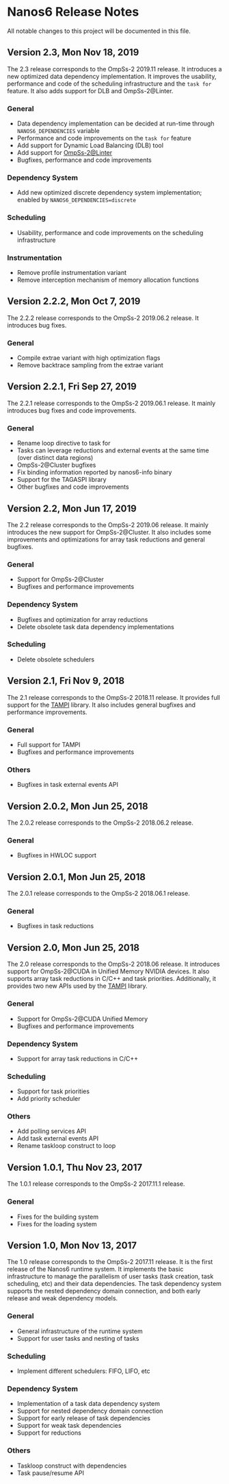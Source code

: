 # Nanos6 Release Notes
All notable changes to this project will be documented in this file.


## Version 2.3, Mon Nov 18, 2019
The 2.3 release corresponds to the OmpSs-2 2019.11 release. It introduces a new optimized data dependency implementation.
It improves the usability, performance and code of the scheduling infrastructure and the `task for` feature. It also adds
support for DLB and OmpSs-2@Linter.

### General
- Data dependency implementation can be decided at run-time through `NANOS6_DEPENDENCIES` variable
- Performance and code improvements on the `task for` feature
- Add support for Dynamic Load Balancing (DLB) tool
- Add support for [OmpSs-2@Linter](https://github.com/bsc-pm/ompss-2-linter)
- Bugfixes, performance and code improvements

### Dependency System
- Add new optimized discrete dependency system implementation; enabled by `NANOS6_DEPENDENCIES=discrete`

### Scheduling
- Usability, performance and code improvements on the scheduling infrastructure

### Instrumentation
- Remove profile instrumentation variant
- Remove interception mechanism of memory allocation functions


## Version 2.2.2, Mon Oct 7, 2019
The 2.2.2 release corresponds to the OmpSs-2 2019.06.2 release. It introduces bug fixes.

### General
- Compile extrae variant with high optimization flags
- Remove backtrace sampling from the extrae variant


## Version 2.2.1, Fri Sep 27, 2019
The 2.2.1 release corresponds to the OmpSs-2 2019.06.1 release. It mainly introduces bug fixes and code improvements.

### General
- Rename loop directive to task for
- Tasks can leverage reductions and external events at the same time (over distinct data regions)
- OmpSs-2@Cluster bugfixes
- Fix binding information reported by nanos6-info binary
- Support for the TAGASPI library
- Other bugfixes and code improvements


## Version 2.2, Mon Jun 17, 2019
The 2.2 release corresponds to the OmpSs-2 2019.06 release. It mainly introduces the new support for OmpSs-2@Cluster. It also
includes some improvements and optimizations for array task reductions and general bugfixes.

### General
- Support for OmpSs-2@Cluster
- Bugfixes and performance improvements

### Dependency System
- Bugfixes and optimization for array reductions
- Delete obsolete task data dependency implementations

### Scheduling
- Delete obsolete schedulers


## Version 2.1, Fri Nov 9, 2018
The 2.1 release corresponds to the OmpSs-2 2018.11 release. It provides full support for the [TAMPI](https://github.com/bsc-pm/tampi)
library. It also includes general bugfixes and performance improvements.

### General
- Full support for TAMPI
- Bugfixes and performance improvements

### Others
- Bugfixes in task external events API


## Version 2.0.2, Mon Jun 25, 2018
The 2.0.2 release corresponds to the OmpSs-2 2018.06.2 release.

### General
- Bugfixes in HWLOC support


## Version 2.0.1, Mon Jun 25, 2018
The 2.0.1 release corresponds to the OmpSs-2 2018.06.1 release.

### General
- Bugfixes in task reductions


## Version 2.0, Mon Jun 25, 2018
The 2.0 release corresponds to the OmpSs-2 2018.06 release. It introduces support for OmpSs-2@CUDA in Unified Memory NVIDIA devices.
It also supports array task reductions in C/C++ and task priorities. Additionally, it provides two new APIs used by the
[TAMPI](https://github.com/bsc-pm/tampi) library.

### General
- Support for OmpSs-2@CUDA Unified Memory
- Bugfixes and performance improvements

### Dependency System
- Support for array task reductions in C/C++

### Scheduling
- Support for task priorities
- Add priority scheduler

### Others
- Add polling services API
- Add task external events API
- Rename taskloop construct to loop


## Version 1.0.1, Thu Nov 23, 2017
The 1.0.1 release corresponds to the OmpSs-2 2017.11.1 release.

### General
- Fixes for the building system
- Fixes for the loading system


## Version 1.0, Mon Nov 13, 2017
The 1.0 release corresponds to the OmpSs-2 2017.11 release. It is the first release of the Nanos6 runtime system. It implements the basic
infrastructure to manage the parallelism of user tasks (task creation, task scheduling, etc) and their data dependencies. The task dependency
system supports the nested dependency domain connection, and both early release and weak dependency models.

### General
- General infrastructure of the runtime system
- Support for user tasks and nesting of tasks

### Scheduling
- Implement different schedulers: FIFO, LIFO, etc

### Dependency System
- Implementation of a task data dependency system
- Support for nested dependency domain connection
- Support for early release of task dependencies
- Support for weak task dependencies
- Support for reductions

### Others
- Taskloop construct with dependencies
- Task pause/resume API
